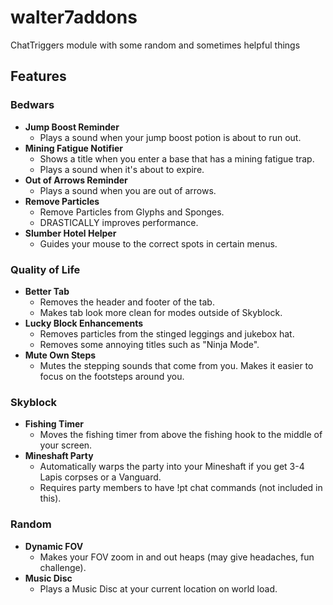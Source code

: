 # walter7addons
ChatTriggers module with some random and sometimes helpful things
## Features
### Bedwars
- **Jump Boost Reminder**
  - Plays a sound when your jump boost potion is about to run out.
- **Mining Fatigue Notifier**
  - Shows a title when you enter a base that has a mining fatigue trap.
  - Plays a sound when it's about to expire.
- **Out of Arrows Reminder**
  - Plays a sound when you are out of arrows.
- **Remove Particles**
  - Remove Particles from Glyphs and Sponges.
  - DRASTICALLY improves performance.
 - **Slumber Hotel Helper**
   - Guides your mouse to the correct spots in certain menus.

### Quality of Life
- **Better Tab**
  - Removes the header and footer of the tab.
  - Makes tab look more clean for modes outside of Skyblock.
- **Lucky Block Enhancements**
  - Removes particles from the stinged leggings and jukebox hat.
  - Removes some annoying titles such as "Ninja Mode".
- **Mute Own Steps**
  - Mutes the stepping sounds that come from you. Makes it easier to focus on the footsteps around you.
 
### Skyblock
- **Fishing Timer**
  - Moves the fishing timer from above the fishing hook to the middle of your screen.
- **Mineshaft Party**
  - Automatically warps the party into your Mineshaft if you get 3-4 Lapis corpses or a Vanguard.
  - Requires party members to have !pt chat commands (not included in this).

### Random
- **Dynamic FOV**
  - Makes your FOV zoom in and out heaps (may give headaches, fun challenge).
- **Music Disc**
  - Plays a Music Disc at your current location on world load.
